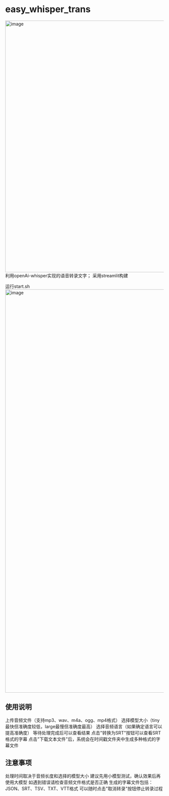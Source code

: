 # easy_whisper_trans
<img width="799" alt="image" src="https://github.com/user-attachments/assets/3d818346-ac55-4245-a3ad-59e79e596e48" />
利用openAi-whisper实现的语音转录文字；
采用streamlit构建

运行start.sh
<img width="1280" alt="image" src="https://github.com/user-attachments/assets/fbe2ff57-d124-4b6c-a7fd-a597e2d40294" />
## 使用说明
上传音频文件（支持mp3、wav、m4a、ogg、mp4格式）
选择模型大小（tiny最快但准确度较低，large最慢但准确度最高）
选择音频语言（如果确定语言可以提高准确度）
等待处理完成后可以查看结果
点击"转换为SRT"按钮可以查看SRT格式的字幕
点击"下载文本文件"后，系统会在时间戳文件夹中生成多种格式的字幕文件

## 注意事项
处理时间取决于音频长度和选择的模型大小
建议先用小模型测试，确认效果后再使用大模型
如遇到错误请检查音频文件格式是否正确
生成的字幕文件包括：JSON、SRT、TSV、TXT、VTT格式
可以随时点击"取消转录"按钮停止转录过程

